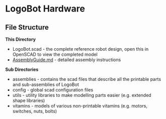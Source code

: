 LogoBot Hardware
================


File Structure
--------------

**This Directory**

* LogoBot.scad - the complete reference robot design, open this in OpenSCAD to view the completed model
* [AssemblyGuide.md](AssemblyGuide.md) - detailed assembly instructions

**Sub Directories**

* assemblies - contains the scad files that describe all the printable parts and sub-assemblies of LogoBot
* config - global scad configuration files
* utils - utility libraries to make modelling parts easier (e.g. extended shape libraries)
* vitamins - models of various non-printable vitamins (e.g. motors, switches, nuts, bolts)
